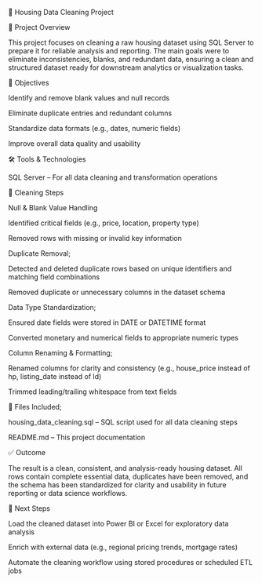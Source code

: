 🧹 Housing Data Cleaning Project

📖 Project Overview

This project focuses on cleaning a raw housing dataset using SQL Server to prepare it for reliable analysis and reporting. The main goals were to eliminate inconsistencies, blanks, and redundant data, ensuring a clean and structured dataset ready for downstream analytics or visualization tasks.

🎯 Objectives

Identify and remove blank values and null records

Eliminate duplicate entries and redundant columns

Standardize data formats (e.g., dates, numeric fields)

Improve overall data quality and usability

🛠️ Tools & Technologies

SQL Server – For all data cleaning and transformation operations

🧪 Cleaning Steps

Null & Blank Value Handling

Identified critical fields (e.g., price, location, property type)

Removed rows with missing or invalid key information

Duplicate Removal;

Detected and deleted duplicate rows based on unique identifiers and matching field combinations

Removed duplicate or unnecessary columns in the dataset schema

Data Type Standardization;

Ensured date fields were stored in DATE or DATETIME format

Converted monetary and numerical fields to appropriate numeric types

Column Renaming & Formatting;

Renamed columns for clarity and consistency (e.g., house_price instead of hp, listing_date instead of ld)

Trimmed leading/trailing whitespace from text fields

📁 Files Included;

housing_data_cleaning.sql – SQL script used for all data cleaning steps

README.md – This project documentation

✅ Outcome

The result is a clean, consistent, and analysis-ready housing dataset. All rows contain complete essential data, duplicates have been removed, and the schema has been standardized for clarity and usability in future reporting or data science workflows.

🚀 Next Steps

Load the cleaned dataset into Power BI or Excel for exploratory data analysis

Enrich with external data (e.g., regional pricing trends, mortgage rates)

Automate the cleaning workflow using stored procedures or scheduled ETL jobs
